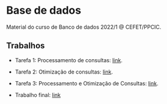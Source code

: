 # Base de dados

Material do curso de Banco de dados 2022/1 @ CEFET/PPCIC.

## Trabalhos

* Tarefa 1: Processamento de consultas: [link](https://github.com/michelmf/database_systems/tree/main/tarefa_1).

* Tarefa 2: Otimização de consultas: [link](https://github.com/michelmf/database_systems/tree/main/tarefa_2).

* Tarefa 3: Processamento e Otimização de Consultas: [link](https://github.com/michelmf/database_systems/tree/main/tarefa_3).

* Trabalho final: [link](https://github.com/michelmf/database_systems/tree/main/trabalho_final)
